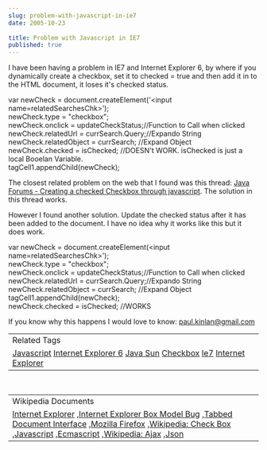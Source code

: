 ```yaml
---
slug: problem-with-javascript-in-ie7
date: 2005-10-23
 
title: Problem with Javascript in IE7
published: true
---
```

I have been having a problem in IE7 and Internet Explorer 6, by where if you dynamically create a checkbox, set it to checked = true and then add it in to the HTML document, it loses it's checked status.<p />var newCheck = document.createElement('&lt;input name=relatedSearchesChk&gt;');<br />newCheck.type = "checkbox";		<br />newCheck.onclick = updateCheckStatus;//Function to Call when clicked<br />newCheck.relatedUrl =  currSearch.Query;//Expando String<br />newCheck.relatedObject = currSearch; //Expand Object<br />newCheck.checked = isChecked; //DOESN't WORK.  isChecked is just a local Booelan Variable.<br />tagCell1.appendChild(newCheck);<p />The closest related problem on the web that I found was this thread: <a href="http://forum.java.sun.com/thread.jspa?threadID=628633&amp;messageID=3810937">Java Forums - Creating a checked Checkbox through javascript</a>.  The solution in this thread works.<p />However I found another solution.  Update the checked status after it has been added to the document.  I have no idea why it works like this but it does work.<p />var newCheck = document.createElement(&lt;input name=relatedSearchesChk&gt;');<br />newCheck.type = "checkbox";		<br />newCheck.onclick = updateCheckStatus;//Function to Call when clicked<br />newCheck.relatedUrl =  currSearch.Query;//Expando String<br />newCheck.relatedObject = currSearch; //Expand Object<br />tagCell1.appendChild(newCheck);<br />newCheck.checked = isChecked; //WORKS<p />If you know why this happens I would love to know: <a href="mailto:%20paul.kinlan@gmail.com">paul.kinlan@gmail.com</a><p /><table class="TechnoratiHead TagHeader">
<tr><td>Related Tags</td></tr>
<tr class="Technorati"><td>
<a href="https://paul.kinlan.me/tags/Javascript" class="Tag" rel="tag">Javascript</a> <a href="https://paul.kinlan.me/tags/Internet%20Explorer%206" class="Tag" rel="tag">Internet Explorer 6</a> <a href="https://paul.kinlan.me/tags/Java%20Sun" class="Tag" rel="tag">Java Sun</a> <a href="https://paul.kinlan.me/tags/Checkbox" class="Tag" rel="tag">Checkbox</a> <a href="https://paul.kinlan.me/tags/Ie7" class="Tag" rel="tag">Ie7</a> <a href="https://paul.kinlan.me/tags/Internet%20Explorer" class="Tag" rel="tag">Internet Explorer</a>
</td></tr>
</table><br /><table class="TechnoratiHead TagHeader">
<tr><td>Wikipedia Documents</td></tr>
<tr class="Technorati"><td>
<a href="http://en.wikipedia.org/wiki/MSIE">Internet Explorer</a> ,<a href="http://en.wikipedia.org/wiki/Internet_Explorer_box_model_bug">Internet Explorer Box Model Bug</a> ,<a href="http://en.wikipedia.org/wiki/Tabbed_Document_Interface">Tabbed Document Interface</a> ,<a href="http://en.wikipedia.org/wiki/Mozilla_Firefox">Mozilla Firefox</a> ,<a href="http://en.wikipedia.org/wiki/Check_box">Wikipedia: Check Box</a> ,<a href="http://en.wikipedia.org/wiki/JavaScript">Javascript</a> ,<a href="http://en.wikipedia.org/wiki/ECMAScript">Ecmascript</a> ,<a href="http://en.wikipedia.org/wiki/AJAX">Wikipedia: Ajax</a> ,<a href="http://en.wikipedia.org/wiki/JSON">Json</a>
</td></tr>
</table><div class="blogger-post-footer"><img class="posterous_download_image" src="https://blogger.googleusercontent.com/tracker/8109338-113008416967688222?l=www.kinlan.co.uk%2Findex.html" height="1" alt="" width="1" /></div>

